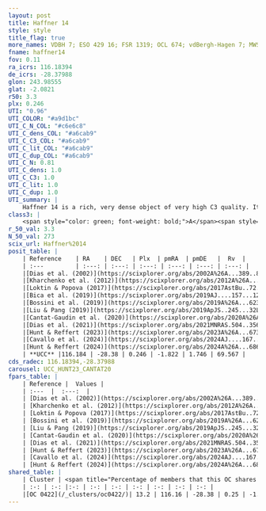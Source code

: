 ```yaml
---
layout: post
title: Haffner 14
style: style
title_flag: true
more_names: VDBH 7; ESO 429 16; FSR 1319; OCL 674; vdBergh-Hagen 7; MWSC 1326; FoF 91
fname: haffner14
fov: 0.11
ra_icrs: 116.18394
de_icrs: -28.37988
glon: 243.98555
glat: -2.0821
r50: 3.3
plx: 0.246
UTI: "0.96"
UTI_COLOR: "#a9d1bc"
UTI_C_N_COL: "#c6e6c8"
UTI_C_dens_COL: "#a6cab9"
UTI_C_C3_COL: "#a6cab9"
UTI_C_lit_COL: "#a6cab9"
UTI_C_dup_COL: "#a6cab9"
UTI_C_N: 0.81
UTI_C_dens: 1.0
UTI_C_C3: 1.0
UTI_C_lit: 1.0
UTI_C_dup: 1.0
UTI_summary: |
    Haffner 14 is a rich, very dense object of very high C3 quality. It is very well-studied in the literature. This object shares a small percentage of members with a later reported entry.
class3: |
    <span style="color: green; font-weight: bold;">A</span><span style="color: green; font-weight: bold;">A</span>
r_50_val: 3.3
N_50_val: 273
scix_url: Haffner%2014
posit_table: |
    | Reference    | RA    | DEC   | Plx  | pmRA  | pmDE   |  Rv  |
    | :---         | :---: | :---: | :---: | :---: | :---: | :---: |
    |[Dias et al. (2002)](https://scixplorer.org/abs/2002A%26A...389..871D) | 116.213 | -28.367 | -- | -2.74 | 4.43 | 73.5 |
    |[Kharchenko et al. (2012)](https://scixplorer.org/abs/2012A%26A...543A.156K) | 116.205 | -28.38 | -- | 0.4 | 0.81 | -- |
    |[Loktin & Popova (2017)](https://scixplorer.org/abs/2017AstBu..72..257L) | 116.175 | -28.392 | -- | -0.248 | 1.059 | 73.5 |
    |[Bica et al. (2019)](https://scixplorer.org/abs/2019AJ....157...12B) | 116.217 | -28.393 | -- | -- | -- | -- |
    |[Bossini et al. (2019)](https://scixplorer.org/abs/2019A%26A...623A.108B) | 116.182 | -28.384 | -- | -- | -- | -- |
    |[Liu & Pang (2019)](https://scixplorer.org/abs/2019ApJS..245...32L) | 116.174 | -28.388 | 0.251 | -1.777 | 1.763 | -- |
    |[Cantat-Gaudin et al. (2020)](https://scixplorer.org/abs/2020A%26A...640A...1C) | 116.182 | -28.384 | 0.226 | -1.821 | 1.728 | -- |
    |[Dias et al. (2021)](https://scixplorer.org/abs/2021MNRAS.504..356D) | 116.181 | -28.382 | 0.231 | -1.825 | 1.723 | 70.045 |
    |[Hunt & Reffert (2023)](https://scixplorer.org/abs/2023A%26A...673A.114H) | 116.177 | -28.38 | 0.252 | -1.818 | 1.741 | 82.565 |
    |[Cavallo et al. (2024)](https://scixplorer.org/abs/2024AJ....167...12C) | 116.179 | -28.395 | 0.249 | -- | -- | -- |
    |[Hunt & Reffert (2024)](https://scixplorer.org/abs/2024A%26A...686A..42H) | 116.177 | -28.38 | 0.252 | -1.818 | 1.741 | 82.565 |
    | **UCC** |116.184 | -28.38 | 0.246 | -1.822 | 1.746 | 69.567 | 
cds_radec: 116.18394,-28.37988
carousel: UCC_HUNT23_CANTAT20
fpars_table: |
    | Reference |  Values |
    | :---  |  :---:  |
    | [Dias et al. (2002)](https://scixplorer.org/abs/2002A%26A...389..871D) | `E(B-V)=0.6, Dist=3483.0, Age=8.35` |
    | [Kharchenko et al. (2012)](https://scixplorer.org/abs/2012A%26A...543A.156K) | `e_bv=0.479, distance=2134, log_age=8.785` |
    | [Loktin & Popova (2017)](https://scixplorer.org/abs/2017AstBu..72..257L) | `E(B-V)=0.192, Dmod=12.637, logt=8.99` |
    | [Bossini et al. (2019)](https://scixplorer.org/abs/2019A%26A...623A.108B) | `AV=1.892, Dist=13.197, logA=8.291, Fe/H=0.0` |
    | [Liu & Pang (2019)](https://scixplorer.org/abs/2019ApJS..245...32L) | `Age=0.692, Z=0.25` |
    | [Cantat-Gaudin et al. (2020)](https://scixplorer.org/abs/2020A%26A...640A...1C) | `AVNN=1.52, DMNN=13.07, AgeNN=8.46` |
    | [Dias et al. (2021)](https://scixplorer.org/abs/2021MNRAS.504..356D) | `Av=1.937, Dist=3062, logage=8.563, [Fe/H]=-0.056` |
    | [Hunt & Reffert (2023)](https://scixplorer.org/abs/2023A%26A...673A.114H) | `AV50=1.81, diffAV50=1.576, MOD50=12.78, logAge50=8.428` |
    | [Cavallo et al. (2024)](https://scixplorer.org/abs/2024AJ....167...12C) | `AV50=1.77, dMod50=12.54, logAge50=8.66, [Fe/H]50=0.3` |
    | [Hunt & Reffert (2024)](https://scixplorer.org/abs/2024A%26A...686A..42H) | `MassJ=2914.96` |
shared_table: |
    | Cluster | <span title="Percentage of members that this OC shares with the ones listed">%</span>   | RA   | DEC   | Plx   | pmRA  | pmDE  | Rv | UTI |
    | :-: | :-: |:-: | :-: | :-: | :-: | :-: | :-: | :-: |
    |[OC 0422](/_clusters/oc0422/)| 13.2 | 116.16 | -28.38 | 0.25 | -1.82 | 1.73 | 70.1 |0.0 |
---
```

